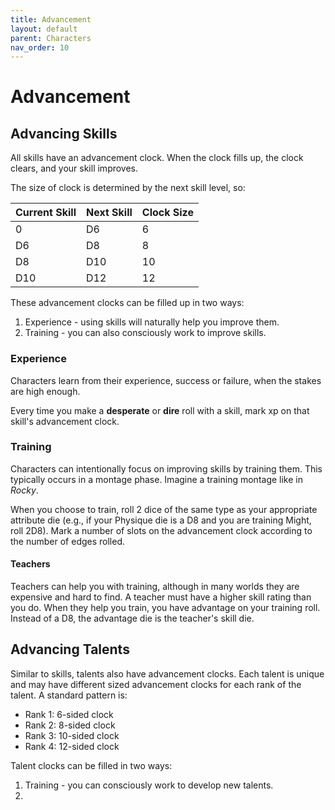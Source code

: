 ```yaml
---
title: Advancement
layout: default
parent: Characters
nav_order: 10
---
```

# Advancement

## Advancing Skills
All skills have an advancement clock. When the clock fills up, the clock clears, and your skill improves.

The size of clock is determined by the next skill level, so:

| Current Skill | Next Skill | Clock Size |
| --- | --- | --- |
| 0 | D6 | 6 |
| D6 | D8 | 8 |
| D8 | D10 | 10 |
| D10 | D12 | 12 |

These advancement clocks can be filled up in two ways:
1. Experience - using skills will naturally help you improve them.
2. Training - you can also consciously work to improve skills.

### Experience
Characters learn from their experience, success or failure, when the stakes are high enough.

Every time you make a **desperate** or **dire** roll with a skill, mark xp on that skill's advancement clock.

### Training
Characters can intentionally focus on improving skills by training them. This typically occurs in a montage phase. Imagine a training montage like in *Rocky*.

When you choose to train, roll 2 dice of the same type as your appropriate attribute die (e.g., if your Physique die is a D8 and you are training Might, roll 2D8). Mark a number of slots on the advancement clock according to the number of edges rolled.

#### Teachers
Teachers can help you with training, although in many worlds they are expensive and hard to find. A teacher must have a higher skill rating than you do. When they help you train, you have advantage on your training roll. Instead of a D8, the advantage die is the teacher's skill die.

## Advancing Talents
Similar to skills, talents also have advancement clocks. Each talent is unique and may have different sized advancement clocks for each rank of the talent. A standard pattern is:

- Rank 1: 6-sided clock
- Rank 2: 8-sided clock
- Rank 3: 10-sided clock
- Rank 4: 12-sided clock

Talent clocks can be filled in two ways:
1. Training - you can consciously work to develop new talents.
2. 
